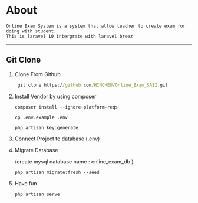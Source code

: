# About

    Online Exam System is a system that allow teacher to create exam for doing with student.
    This is laravel 10 intergrate with laravel breez 
***



## Git Clone

1. Clone From Github
    ```cmd
     git clone https://github.com/HINCHEU/Online_Exam_SAII.git
    ```

    

2. Install Vendor by using composer
    ```cmd: 
    composer install --ignore-platform-reqs
    ```
    
    ```cmd: 
    cp .env.example .env
    ```
    ```cmd: 
    php artisan key:generate
    ```

3. Connect Project to database (.env)

4. Migrate Database

    (create mysql database name : online_exam_db )
    ```cmd: 
    php artisan migrate:fresh --seed
    ```
    

5. Have fun
    ```cmd: 
    php artisan serve
    ```
    

